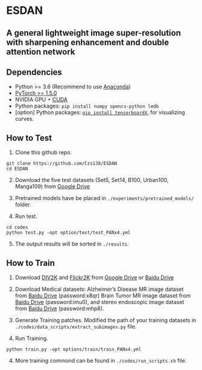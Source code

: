 # ESDAN


## A general lightweight image super-resolution with sharpening enhancement and double attention network

## Dependencies

- Python >= 3.6 (Recommend to use [Anaconda](https://www.anaconda.com/download/#linux))
- [PyTorch >= 1.5.0](https://pytorch.org/)
- NVIDIA GPU + [CUDA](https://developer.nvidia.com/cuda-downloads)
- Python packages: `pip install numpy opencv-python lmdb`
- [option] Python packages: [`pip install tensorboardX`](https://github.com/lanpa/tensorboardX), for visualizing curves.


  
## How to Test
1. Clone this github repo. 
```
git clone https://github.com/Czs138/ESDAN
cd ESDAN
```
2. Download the five test datasets (Set5, Set14, B100, Urban100, Manga109) from [Google Drive](https://drive.google.com/drive/folders/1lsoyAjsUEyp7gm1t6vZI9j7jr9YzKzcF?usp=sharing) 

3. Pretrained models have be placed in `./experiments/pretrained_models/` folder. 

4. Run test. 
```
cd codes
python test.py -opt option/test/test_PANx4.yml
```
5. The output results will be sorted in `./results`. 

## How to Train

1. Download [DIV2K](https://data.vision.ee.ethz.ch/cvl/DIV2K/) and [Flickr2K](https://github.com/LimBee/NTIRE2017) from [Google Drive](https://drive.google.com/drive/folders/1B-uaxvV9qeuQ-t7MFiN1oEdA6dKnj2vW?usp=sharing) or [Baidu Drive](https://pan.baidu.com/s/1CFIML6KfQVYGZSNFrhMXmA)

2. Download Medical datasets: Alzheimer’s Disease MR image dataset from [Baidu Drive](https://pan.baidu.com/s/1LeVbbM8qLECvwwqYmPVjZQ) (password:x8qr) Brain Tumor MR image dataset from [Baidu Drive](https://pan.baidu.com/s/1qi3rEJ4Wf6IcXo3F-s9b2A) (password:imu0), and stereo endoscopic image dataset from [Baidu Drive](https://pan.baidu.com/s/1zDLADP4OO6AhkWZve7oa8Q) (password:mhp8).

4. Generate Training patches. Modified the path of your training datasets in `./codes/data_scripts/extract_subimages.py` file.

5. Run Training.

```
python train.py -opt options/train/train_PANx4.yml
```
4. More training commond can be found in `./codes/run_scripts.sh` file.





